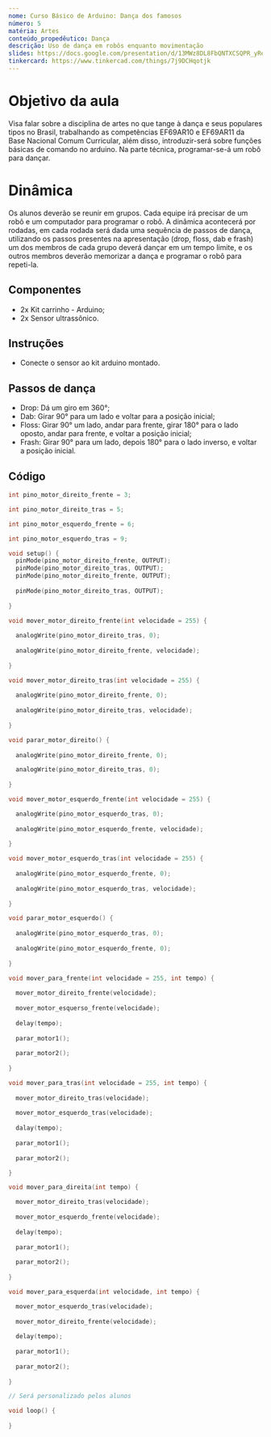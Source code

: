 ```yaml
---
nome: Curso Básico de Arduino: Dança dos famosos
número: 5
matéria: Artes
conteúdo_propedêutico: Dança
descrição: Uso de dança em robôs enquanto movimentação
slides: https://docs.google.com/presentation/d/13MWz8DL8FbQNTXCSQPR_yRewq4_ZQ9aN/edit?usp=sharing&ouid=117355551557473037768&rtpof=true&sd=true
tinkercard: https://www.tinkercad.com/things/7j9DCHqotjk
---
```


# Objetivo da aula
Visa falar sobre a disciplina de artes no que tange à dança e seus populares tipos no Brasil, trabalhando as competências EF69AR10 e EF69AR11 da Base Nacional Comum Curricular, além disso, introduzir-será sobre funções básicas de comando no arduino. Na parte técnica, programar-se-á um robô para dançar.

# Dinâmica
Os alunos deverão se reunir em grupos. Cada equipe irá precisar de um robô e um computador para programar o robô. A dinâmica acontecerá por rodadas, em cada rodada será dada uma sequência de passos de dança, utilizando os passos presentes na apresentação (drop, floss, dab e frash) um dos membros de cada grupo deverá dançar em um tempo limite, e os outros membros deverão memorizar a dança e programar o robô para repeti-la.

## Componentes
- 2x Kit carrinho - Arduino;
- 2x Sensor ultrassônico.

## Instruções
- Conecte o sensor ao kit arduino montado.

## Passos de dança
- Drop: Dá um giro em 360°;
- Dab: Girar 90° para um lado e voltar para a posição inicial;
- Floss: Girar 90° um lado, andar para frente, girar 180° para o lado oposto, andar para frente, e voltar a posição inicial;
- Frash: Girar 90° para um lado, depois 180° para o lado inverso, e voltar a posição inicial.

## Código 
```c++
int pino_motor_direito_frente = 3;

int pino_motor_direito_tras = 5;

int pino_motor_esquerdo_frente = 6;

int pino_motor_esquerdo_tras = 9;

void setup() {
  pinMode(pino_motor_direito_frente, OUTPUT);
  pinMode(pino_motor_direito_tras, OUTPUT);
  pinMode(pino_motor_direito_frente, OUTPUT);
  
  pinMode(pino_motor_direito_tras, OUTPUT);
  
}

void mover_motor_direito_frente(int velocidade = 255) {
  
  analogWrite(pino_motor_direito_tras, 0);
  
  analogWrite(pino_motor_direito_frente, velocidade);
  
}

void mover_motor_direito_tras(int velocidade = 255) {
  
  analogWrite(pino_motor_direito_frente, 0);
  
  analogWrite(pino_motor_direito_tras, velocidade);
  
}

void parar_motor_direito() {
  
  analogWrite(pino_motor_direito_frente, 0);

  analogWrite(pino_motor_direito_tras, 0);
  
}

void mover_motor_esquerdo_frente(int velocidade = 255) {

  analogWrite(pino_motor_esquerdo_tras, 0);
  
  analogWrite(pino_motor_esquerdo_frente, velocidade);
  
}

void mover_motor_esquerdo_tras(int velocidade = 255) {
  
  analogWrite(pino_motor_esquerdo_frente, 0);
  
  analogWrite(pino_motor_esquerdo_tras, velocidade);
  
}

void parar_motor_esquerdo() {
  
  analogWrite(pino_motor_esquerdo_tras, 0);
  
  analogWrite(pino_motor_esquerdo_frente, 0);
  
}

void mover_para_frente(int velocidade = 255, int tempo) {
  
  mover_motor_direito_frente(velocidade);
  
  mover_motor_esquerso_frente(velocidade);
  
  delay(tempo);
  
  parar_motor1();
  
  parar_motor2();
  
}

void mover_para_tras(int velocidade = 255, int tempo) {
  
  mover_motor_direito_tras(velocidade);
  
  mover_motor_esquerdo_tras(velocidade);
  
  dalay(tempo);
  
  parar_motor1();
  
  parar_motor2();

}

void mover_para_direita(int tempo) {

  mover_motor_direito_tras(velocidade);
  
  mover_motor_esquerdo_frente(velocidade);
  
  delay(tempo);
  
  parar_motor1();
  
  parar_motor2();
  
}

void mover_para_esquerda(int velocidade, int tempo) {

  mover_motor_esquerdo_tras(velocidade);
  
  mover_motor_direito_frente(velocidade);
  
  delay(tempo);
  
  parar_motor1();
  
  parar_motor2();
  
}

// Será personalizado pelos alunos

void loop() {
  
}
```
